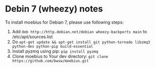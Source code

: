 # Debin 7 (wheezy) notes

To install moebius for Debian 7, please use following steps:

1. Add ```deb http://http.debian.net/debian wheezy-backports main``` to /etc/apt/sources.list
2. Do ```apt-get update && apt-get install git python-tornado libzmq3 python-dev python-pip build-essential```
3. Install pyzmq using pip: ```pip install pyzmq```
4. Clone moebius to Your dev directory: ```git clone https://github.com/bwsw/moebius.git```
